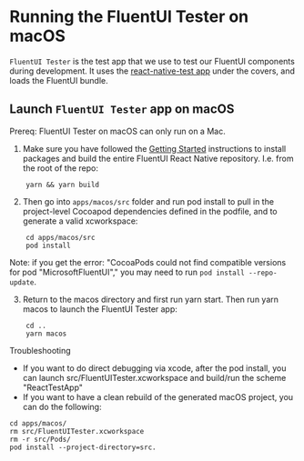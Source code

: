 # Running the FluentUI Tester on macOS

`FluentUI Tester` is the test app that we use to test our FluentUI components during development. It uses the [react-native-test app](https://github.com/microsoft/react-native-test-app) under the covers, and loads the FluentUI bundle.

## Launch `FluentUI Tester` app on macOS

Prereq: FluentUI Tester on macOS can only run on a Mac.

1. Make sure you have followed the [Getting Started](../../README.md) instructions to install packages and build the entire FluentUI React Native repository. I.e. from the root of the repo:
```
    yarn && yarn build
```

2. Then go into `apps/macos/src` folder and run pod install to pull in the project-level Cocoapod dependencies defined in the podfile, and to generate a valid xcworkspace:

```
    cd apps/macos/src
    pod install
```
Note: if you get the error: "CocoaPods could not find compatible versions for pod "MicrosoftFluentUI"," you may need to run `pod install --repo-update`.

3. Return to the macos directory and first run yarn start. Then run yarn macos to launch the FluentUI Tester app:

```
    cd ..
    yarn macos
```

Troubleshooting
- If you want to do direct debugging via xcode, after the pod install, you can launch src/FluentUITester.xcworkspace and build/run the scheme "ReactTestApp"
- If you want to have a clean rebuild of the generated macOS project, you can do the following:
```
cd apps/macos/
rm src/FluentUITester.xcworkspace
rm -r src/Pods/
pod install --project-directory=src.
```
